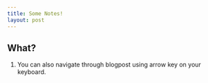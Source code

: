 ```yaml
---
title: Some Notes!
layout: post
---
```


## What?
1) You can also navigate through blogpost using arrow key on your keyboard.
